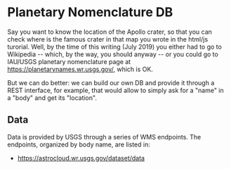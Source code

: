 # Planetary Nomenclature DB

Say you want to know the location of the Apollo crater, so that you can 
check where is the famous crater in that map you wrote in the html/js turorial.
Well, by the time of this writing (July 2019) you either had to go to 
Wikipedia -- which, by the way, you should anyway -- or you could go to 
IAU/USGS planetary nomenclature page at https://planetarynames.wr.usgs.gov/,
which is OK.

But we can do better: we can build our own DB and provide it through a REST
interface, for example, that would allow to simply ask for a "name" in a 
"body" and get its "location".

## Data
Data is provided by USGS through a series of WMS endpoints.
The endpoints, organized by body name, are listed in:
* https://astrocloud.wr.usgs.gov/dataset/data


